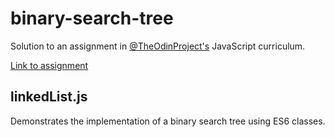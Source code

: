 # binary-search-tree
Solution to an assignment in [@TheOdinProject's](https://github.com/TheOdinProject) JavaScript curriculum.

[Link to assignment](https://www.theodinproject.com/lessons/javascript-binary-search-trees)

## linkedList.js
Demonstrates the implementation of a binary search tree using ES6 classes.